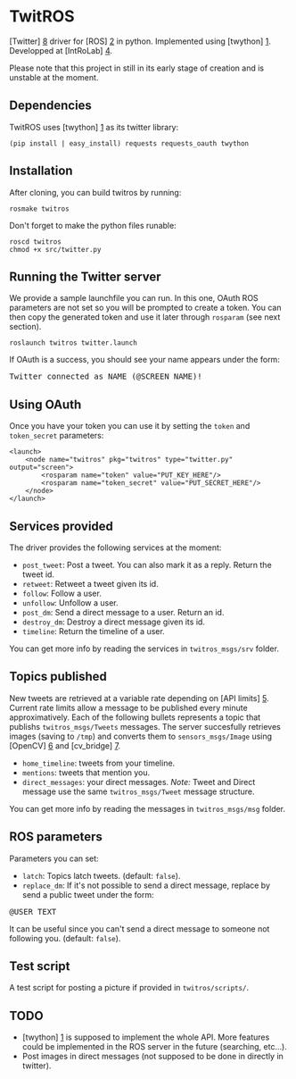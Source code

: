 TwitROS
=======

[Twitter] [8] driver for [ROS] [2] in python.
Implemented using [twython] [1]. 
Developped at [IntRoLab] [4].

Please note that this project in still in its early stage of creation and 
is unstable at the moment.

Dependencies
---

TwitROS uses [twython] [1] as its twitter library:

    (pip install | easy_install) requests requests_oauth twython

Installation
---

After cloning, you can build twitros by running:

    rosmake twitros

Don't forget to make the python files runable:
    
    roscd twitros
    chmod +x src/twitter.py

Running the Twitter server
---

We provide a sample launchfile you can run. In this one, OAuth ROS 
parameters are not set so you will be prompted to create a token.
You can then copy the generated token and use it later through `rosparam`
(see next section).

    roslaunch twitros twitter.launch
    
If OAuth is a success, you should see your name appears under the form:
<pre>Twitter connected as NAME (@SCREEN_NAME)!</pre>

Using OAuth
---

Once you have your token you can use it by setting the `token` 
and `token_secret` parameters:

<pre><code>&lt;launch>
    &lt;node name="twitros" pkg="twitros" type="twitter.py" output="screen">
        &lt;rosparam name="token" value="PUT_KEY_HERE"/>
        &lt;rosparam name="token_secret" value="PUT_SECRET_HERE"/>
	&lt;/node>
&lt;/launch></code></pre>

Services provided
---

The driver provides the following services at the moment:

* `post_tweet`: Post a tweet. You can also mark it as a reply. Return the
tweet id.
* `retweet`: Retweet a tweet given its id.
* `follow`: Follow a user.
* `unfollow`: Unfollow a user.
* `post_dm`: Send a direct message to a user. Return an id. 
* `destroy_dm`: Destroy a direct message given its id.
* `timeline`: Return the timeline of a user.

You can get more info by reading the services in `twitros_msgs/srv` folder.

Topics published
---

New tweets are retrieved at a variable rate depending on [API limits] [5].
Current rate limits allow a message to be published every minute 
approximatively.
Each of the following bullets represents a topic that publishs 
`twitros_msgs/Tweets` messages.
The server succesfully retrieves images (saving to `/tmp`) and converts them
to `sensors_msgs/Image` using [OpenCV] [6] and [cv_bridge] [7].

* `home_timeline`: tweets from your timeline.
* `mentions`: tweets that mention you.
* `direct_messages`: your direct messages. *Note:* Tweet and Direct message 
use the same `twitros_msgs/Tweet` message structure.

You can get more info by reading the messages in `twitros_msgs/msg` folder.

ROS parameters
---
Parameters you can set:

* `latch`: Topics latch tweets. (default: <code>false</code>).
* `replace_dm`: If it's not possible to send a direct message, replace by
send a public tweet under the form:
<pre>@USER TEXT</pre> 
It can be useful since you can't send a direct message to someone not 
following you. (default: <code>false</code>).

Test script
---

A test script for posting a picture if provided in `twitros/scripts/`.

TODO
---
* [twython] [1] is supposed to implement the whole API. More features 
could be implemented in the ROS server in the future (searching, etc...).
* Post images in direct messages (not supposed to be done in directly in
twitter).

[1]: https://github.com/ryanmcgrath/twython "Twython"
[2]: http://ros.org "ROS"
[3]: http://www.pip-installer.org "pip"
[4]: http://introlab.3it.usherbrooke.ca "Introlab"
[5]: https://dev.twitter.com/docs/rate-limiting/1.1 "Twitter rate limiting"
[6]: http://opencv.willowgarage.com/documentation/python/reading_and_writing_images_and_video.html "OpenCV python Load/Save"
[7]: https://ros.org/wiki/cv_bridge "cv_bridge wiki"
[8]: http://twitter.com "Twitter"
